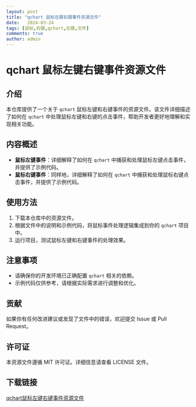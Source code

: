 ```yaml
---
layout: post
title: "qchart 鼠标左键右键事件资源文件"
date:   2024-03-24
tags: [鼠标,右键,qchart,左键,文件]
comments: true
author: admin
---
```

# qchart 鼠标左键右键事件资源文件

## 介绍

本仓库提供了一个关于 `qchart` 鼠标左键和右键事件的资源文件。该文件详细描述了如何在 `qchart` 中处理鼠标左键和右键的点击事件，帮助开发者更好地理解和实现相关功能。

## 内容概述

- **鼠标左键事件**：详细解释了如何在 `qchart` 中捕获和处理鼠标左键点击事件，并提供了示例代码。
- **鼠标右键事件**：同样地，详细解释了如何在 `qchart` 中捕获和处理鼠标右键点击事件，并提供了示例代码。

## 使用方法

1. 下载本仓库中的资源文件。
2. 根据文件中的说明和示例代码，将鼠标事件处理逻辑集成到你的 `qchart` 项目中。
3. 运行项目，测试鼠标左键和右键事件的处理效果。

## 注意事项

- 请确保你的开发环境已正确配置 `qchart` 相关的依赖。
- 示例代码仅供参考，请根据实际需求进行调整和优化。

## 贡献

如果你有任何改进建议或发现了文件中的错误，欢迎提交 Issue 或 Pull Request。

## 许可证

本资源文件遵循 MIT 许可证。详细信息请查看 LICENSE 文件。

## 下载链接

[qchart鼠标左键右键事件资源文件](https://pan.quark.cn/s/1304688404c4)